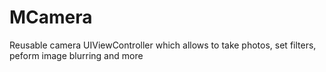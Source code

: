 # MCamera
Reusable camera UIViewController which allows to take photos, set filters, peform image blurring and more
